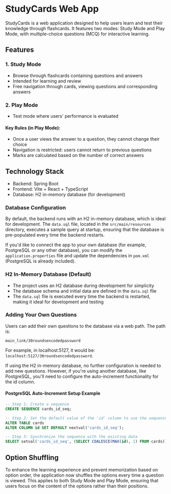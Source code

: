 # StudyCards Web App

StudyCards is a web application designed to help users learn and test their knowledge through flashcards. It features two modes: Study Mode and Play Mode, with multiple-choice questions (MCQ) for interactive learning.

## Features

### 1. Study Mode
- Browse through flashcards containing questions and answers
- Intended for learning and review
- Free navigation through cards, viewing questions and corresponding answers

### 2. Play Mode
- Test mode where users' performance is evaluated

#### Key Rules (in Play Mode):
- Once a user views the answer to a question, they cannot change their choice
- Navigation is restricted: users cannot return to previous questions
- Marks are calculated based on the number of correct answers

## Technology Stack

- Backend: Spring Boot
- Frontend: Vite + React + TypeScript
- Database: H2 in-memory database (for development)

### Database Configuration

By default, the backend runs with an H2 in-memory database, which is ideal for development. The `data.sql` file, located in the `src/main/resources` directory, executes a sample query at startup, ensuring that the database is pre-populated every time the backend restarts.

If you'd like to connect the app to your own database (for example, PostgreSQL or any other database), you can modify the `application.properties` file and update the dependencies in `pom.xml` (PostgreSQL is already included).

### H2 In-Memory Database (Default)

- The project uses an H2 database during development for simplicity
- The database schema and initial data are defined in the `data.sql` file
- The `data.sql` file is executed every time the backend is restarted, making it ideal for development and testing

### Adding Your Own Questions

Users can add their own questions to the database via a web path. The path is:
```
main_link/30roundsencodedpassword
```
For example, in localhost:5127, it would be: `localhost:5127/30roundsencodedpassword`.

If using the H2 in-memory database, no further configuration is needed to add new questions. However, if you're using another database, like PostgreSQL, you'll need to configure the auto-increment functionality for the id column.

#### PostgreSQL Auto-Increment Setup Example

```sql
-- Step 1: Create a sequence
CREATE SEQUENCE cards_id_seq;

-- Step 2: Set the default value of the 'id' column to use the sequence
ALTER TABLE cards 
ALTER COLUMN id SET DEFAULT nextval('cards_id_seq'); 

-- Step 3: Synchronize the sequence with the existing data
SELECT setval('cards_id_seq', (SELECT COALESCE(MAX(id), 1) FROM cards)); 
```

## Option Shuffling

To enhance the learning experience and prevent memorization based on option order, the application now shuffles the options every time a question is viewed. This applies to both Study Mode and Play Mode, ensuring that users focus on the content of the options rather than their positions.
